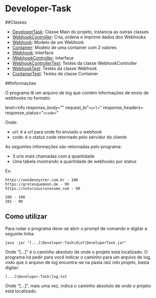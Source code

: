 # Developer-Task

##Classes
* [DeveloperTask](https://github.com/doisLan/Developer-Task/blob/master/src/developertask/DeveloperTask.java): Classe Main do projeto, instancia as outras classes
* [WebhookController](https://github.com/doisLan/Developer-Task/blob/master/src/developertask/controller/WebhookController.java): Cria, ordena e imprime dados dos Webhooks
* [Webhook](https://github.com/doisLan/Developer-Task/blob/master/src/developertask/model/Webhook.java): Modelo de um Webhook
* [Container](https://github.com/doisLan/Developer-Task/blob/master/src/developertask/model/Container.java): Modelo de uma container com 2 valores
* [IWebhook](https://github.com/doisLan/Developer-Task/blob/master/src/developertask/interfaces/IWebhook.java): Interface
* [IWebhookController](https://github.com/doisLan/Developer-Task/blob/master/src/developertask/interfaces/IWebhookController.java): Interface
* [WebhookControllerTest](https://github.com/doisLan/Developer-Task/blob/master/test/developertask/controller/WebhookControllerTest.java): Testes da classe WebhookController
* [WebhookTest](https://github.com/doisLan/Developer-Task/blob/master/test/developertask/model/WebhookTest.java): Testes da classe Webhook
* [ContainerTest](https://github.com/doisLan/Developer-Task/blob/master/test/developertask/model/ContainerTest.java): Testes da classe Container

##Informações

O programa lê um arquivo de log que contém informações de envio de webhooks no formato:

level=info response_body="" request_to"```<url>```" response_headers= response_status="```<code>```"

Onde:
* url: é a url para onde foi enviado o webhook
* code: é o status code retornado pelo servidor do cliente

As seguintes informações são retornadas pelo programa:
* 3 urls mais chamadas com a quantidade
* Uma tabela mostrando a quantidade de webhooks por status

Ex:
```
https://woodenoyster.com.br - 100
https://grotesquemoon.de - 99
https://notoriouslonesome.com - 90

200 - 100
201 - 99
```

## Como utilizar
Para rodar o programa deve-se abrir o prompt de comando e digitar a seguinte linha:
```
java -jar "[...]\Developer-Task\dist\DeveloperTask.jar"
```
Onde "[...]" é o caminho absoluto de onde o projeto está localizado.
O programa irá pedir para você indicar o caminho para um arquivo de log, visto que o arquivo de log encontra-se na pasta raiz ndo projeto, basta digitar:
```
[...]\Developer-Task\log.txt
```
Onde "[...]", mais uma vez, indica o caminho absoluto de onde o projeto está localizado.

